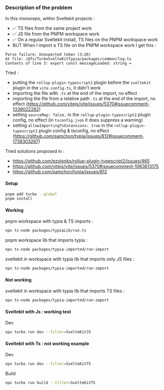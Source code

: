 ### Description of the problem 

In this monorepo, within Sveltekit projects :
- ✅ TS files from the same project work
- ✅ JS file from the PNPM workspace work
- ✅ On a regular Sveltekit install, TS files on the PNPM workspace work
- BUT When I import a TS file on the PNPM workspace work I get this :

```text
Parse failure: Unexpected token (3:26)
At file: /@fs/TurboSvelteKitTypia/packages/common/log.ts
Contents of line 3: export const messageLoaded: string =
```

Tried : 
- putting the `rollup-plugin-typescript2` plugin before the `sveltekit` plugin in the `vite.config.ts`, it didn't work
- importing the file with `.ts` at the end of the import, no effect
- importing the file from a relative path `.ts` at the end of the import, no effect (https://github.com/vitejs/vite/issues/5370#issuecomment-1339022262)
- setting `sourceMap: false,` in the `rollup-plugin-typescript2` plugin config, no effect (in `tsconfig.json` it does suppress a warning)
- setting `allowImportingTsExtensions: true` in the `rollup-plugin-typescript2` plugin config & tsconfig, no effect (https://github.com/samchon/typia/issues/812#issuecomment-1738303267)


Tried solutions proposed in :
- https://github.com/ezolenko/rollup-plugin-typescript2/issues/465
- https://github.com/vitejs/vite/issues/5370#issuecomment-1063613175
- https://github.com/samchon/typia/issues/812


#### Setup
```sh
pnpm add turbo --global
pnpm install
```

#### Working 

pnpm workspace with typia & TS imports : 
```sh
npx ts-node packages/typiaLib/run.ts
```

pnpm workspace lib that imports typia : 
```sh
npx ts-node packages/typia-imported/run-import
```

sveltekit in workspace with typia lib that imports only JS files : 
```sh
npx ts-node packages/typia-imported/run-import
```

#### Not working 

sveltekit in workspace with typia lib that imports TS files : 
```sh
npx ts-node packages/typia-imported/run-import
```

#### Sveltekit with Js : working test
Dev
```sh
npx turbo run dev --filter=SvelteKitJS
```
#### Sveltekit with Ts : not working example
Dev
```sh
npx turbo run dev --filter=SvelteKitTS
```
Build
```sh
npx turbo run build --filter=SvelteKitTS
```
